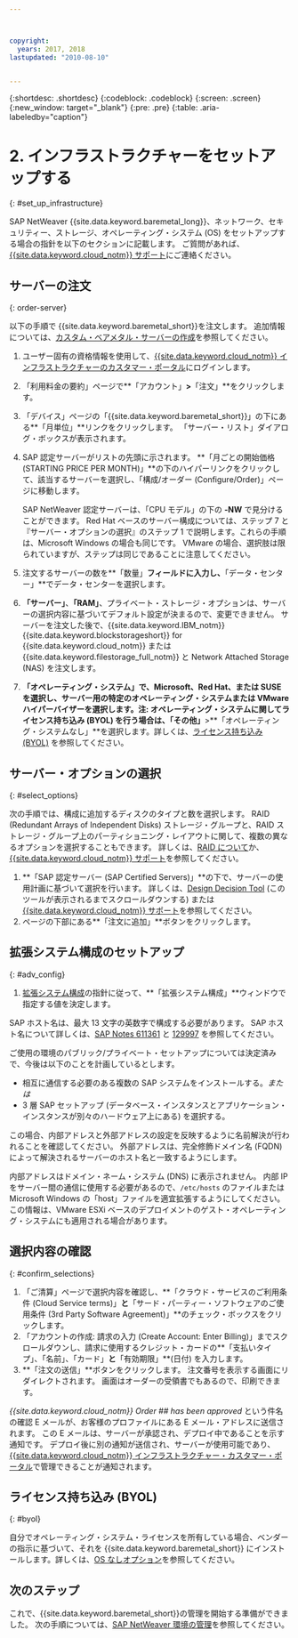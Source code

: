 ```yaml
---



copyright:
  years: 2017, 2018
lastupdated: "2010-08-10"


---
```


{:shortdesc: .shortdesc}
{:codeblock: .codeblock}
{:screen: .screen}
{:new_window: target="_blank"}
{:pre: .pre}
{:table: .aria-labeledby="caption"}

# 2. インフラストラクチャーをセットアップする
{: #set_up_infrastructure}

SAP NetWeaver {{site.data.keyword.baremetal_long}}、ネットワーク、セキュリティー、ストレージ、オペレーティング・システム (OS) をセットアップする場合の指針を以下のセクションに記載します。 ご質問があれば、[{{site.data.keyword.cloud_notm}} サポート](https://console.bluemix.net/docs/get-support/howtogetsupport.html#getting-customer-support)にご連絡ください。

## サーバーの注文
{: order-server}

以下の手順で {{site.data.keyword.baremetal_short}}を注文します。 追加情報については、[カスタム・ベアメタル・サーバーの作成](https://console.bluemix.net/docs/bare-metal/baremetal-provision.html#building-a-custom-bare-metal-server)を参照してください。

1. ユーザー固有の資格情報を使用して、[{{site.data.keyword.cloud_notm}} インフラストラクチャーのカスタマー・ポータル](https://control.softlayer.com)にログインします。
2. 「利用料金の要約」ページで**「アカウント」**>**「注文」**をクリックします。
3. 「デバイス」ページの「{{site.data.keyword.baremetal_short}}」の下にある**「月単位」**リンクをクリックします。 「サーバー・リスト」ダイアログ・ボックスが表示されます。
4. SAP 認定サーバーがリストの先頭に示されます。 **「月ごとの開始価格 (STARTING PRICE PER MONTH)」**の下のハイパーリンクをクリックして、該当するサーバーを選択し、「構成/オーダー (Configure/Order)」ページに移動します。 

   SAP NetWeaver 認定サーバーは、「CPU モデル」の下の **-NW** で見分けることができます。 Red Hat ベースのサーバー構成については、ステップ 7 と『サーバー・オプションの選択』のステップ 1 で説明します。これらの手順は、Microsoft Windows の場合も同じです。 VMware の場合、選択肢は限られていますが、ステップは同じであることに注意してください。
   
5. 注文するサーバーの数を**「数量」**フィールドに入力し、**「データ・センター」**でデータ・センターを選択します。
6. **「サーバー」**、**「RAM」**、プライベート・ストレージ・オプションは、サーバーの選択内容に基づいてデフォルト設定が決まるので、変更できません。 サーバーを注文した後で、{{site.data.keyword.IBM_notm}} {{site.data.keyword.blockstorageshort}} for {{site.data.keyword.cloud_notm}} または {{site.data.keyword.filestorage_full_notm}} と Network Attached Storage (NAS) を注文します。
7. **「オペレーティング・システム」**で、Microsoft、Red Hat、または SUSE を選択し、サーバー用の特定のオペレーティング・システムまたは VMware ハイパーバイザーを選択します。**注**: オペレーティング・システムに関してライセンス持ち込み (BYOL) を行う場合は、**「その他」**>**「オペレーティング・システムなし」**を選択します。詳しくは、[ライセンス持ち込み (BYOL)](#byol) を参照してください。

## サーバー・オプションの選択
{: #select_options}

次の手順では、構成に追加するディスクのタイプと数を選択します。 RAID (Redundant Arrays of Independent Disks) ストレージ・グループと、RAID ストレージ・グループ上のパーティショニング・レイアウトに関して、複数の異なるオプションを選択することもできます。 詳しくは、[RAID について](https://console.bluemix.net/docs/bare-metal/what-raid.html#about-raid)か、[{{site.data.keyword.cloud_notm}} サポート](https://console.bluemix.net/docs/get-support/howtogetsupport.html#getting-customer-support)を参照してください。

1. **「SAP 認定サーバー (SAP Certified Servers)」**の下で、サーバーの使用計画に基づいて選択を行います。 詳しくは、[Design Decision Tool](https://github.com/ibm-cloud-architecture/infrastructure-design-decision-tool) (このツールが表示されるまでスクロールダウンする) または [{{site.data.keyword.cloud_notm}} サポート](https://console.bluemix.net/docs/get-support/howtogetsupport.html#getting-customer-support)を参照してください。
2. ページの下部にある**「注文に追加」**ボタンをクリックします。

## 拡張システム構成のセットアップ
{: #adv_config}

1. [拡張システム構成](https://console.bluemix.net/docs/bare-metal/baremetal-provision.html#advanced-server-configuration-options)の指針に従って、**「拡張システム構成」**ウィンドウで指定する値を決定します。

SAP ホスト名は、最大 13 文字の英数字で構成する必要があります。 SAP ホスト名について詳しくは、[SAP Notes 611361](https://launchpad.support.sap.com/#/611361) と [129997](https://launchpad.support.sap.com/#/129997) を参照してください。 

ご使用の環境のパブリック/プライベート・セットアップについては決定済みで、今後は以下のことを計画しているとします。
  * 相互に通信する必要のある複数の SAP システムをインストールする。*または*
  * 3 層 SAP セットアップ (データベース・インスタンスとアプリケーション・インスタンスが別々のハードウェア上にある) を選択する。
  
この場合、内部アドレスと外部アドレスの設定を反映するように名前解決が行われることを確認してください。 外部アドレスは、完全修飾ドメイン名 (FQDN) によって解決されるサーバーのホスト名と一致するようにします。 

内部アドレスはドメイン・ネーム・システム (DNS) に表示されません。 内部 IP をサーバー間の通信に使用する必要があるので、`/etc/hosts` のファイルまたは Microsoft Windows の「host」ファイルを適宜拡張するようにしてください。 この情報は、VMware ESXi ベースのデプロイメントのゲスト・オペレーティング・システムにも適用される場合があります。

## 選択内容の確認
{: #confirm_selections}

1. 「ご清算」ページで選択内容を確認し、**「クラウド・サービスのご利用条件 (Cloud Service terms)」**と**「サード・パーティー・ソフトウェアのご使用条件 (3rd Party Software Agreement)」**のチェック・ボックスをクリックします。
2. 「アカウントの作成: 請求の入力 (Create Account: Enter Billing)」までスクロールダウンし、請求に使用するクレジット・カードの**「支払いタイプ」、「名前」、「カード」**と**「有効期限」**(日付) を入力します。
3. **「注文の送信」**ボタンをクリックします。 注文番号を表示する画面にリダイレクトされます。 画面はオーダーの受領書でもあるので、印刷できます。

_{{site.data.keyword.cloud_notm}} Order ## has been approved_ という件名の確認 E メールが、お客様のプロファイルにある E メール・アドレスに送信されます。 この E メールは、サーバーが承認され、デプロイ中であることを示す通知です。 デプロイ後に別の通知が送信され、サーバーが使用可能であり、[{{site.data.keyword.cloud_notm}} インフラストラクチャー・カスタマー・ポータル](https://control.softlayer.com)で管理できることが通知されます。

## ライセンス持ち込み (BYOL)
{: #byol}

自分でオペレーティング・システム・ライセンスを所有している場合、ベンダーの指示に基づいて、それを {{site.data.keyword.baremetal_short}} にインストールします。詳しくは、[OS なしオプション](https://console.bluemix.net/docs/bare-metal/introduction-no-os.html#how-to-install-an-operating-system-on-a-no-os-server-)を参照してください。

## 次のステップ

これで、{{site.data.keyword.baremetal_short}}の管理を開始する準備ができました。 次の手順については、[SAP NetWeaver 環境の管理](/docs/infrastructure/sap-netweaver/sap-manage-environment.html)を参照してください。
